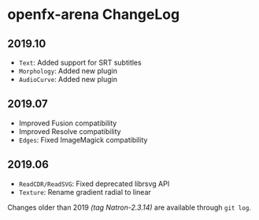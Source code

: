 # openfx-arena ChangeLog

## 2019.10

 * ``Text``: Added support for SRT subtitles
 * ``Morphology``: Added new plugin
 * ``AudioCurve``: Added new plugin

## 2019.07

 * Improved Fusion compatibility
 * Improved Resolve compatibility
 * ``Edges``: Fixed ImageMagick compatibility

## 2019.06

 * ``ReadCDR/ReadSVG``: Fixed deprecated librsvg API
 * ``Texture``: Rename gradient radial to linear


Changes older than 2019 *(tag Natron-2.3.14)* are available through ``git log``.